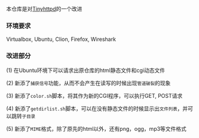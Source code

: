 本仓库是对[Tinyhttpd](https://github.com/EZLippi/Tinyhttpd)的一个改进

### 环境要求
Virtualbox, Ubuntu, Clion, Firefox, Wireshark

### 改进部分
(1) 在Ubuntu环境下可以请求出原仓库的html静态文件和cgi动态文件

(2) 新添了`捕获信号`功能，从而不会产生在读写的时候出现`管道破裂`的现象

(3) 新添了`color.sh`脚本，将其作为新的CGI程序，可以执行GET, POST请求

(4) 新添了`getdirlist.sh`脚本，可以在没有静态文件的时候显示出`文件列表`，并可以跳转`子目录`

(5) 新添了`MIME`格式，除了原先的html以外，还有png，ogg，mp3等文件格式
